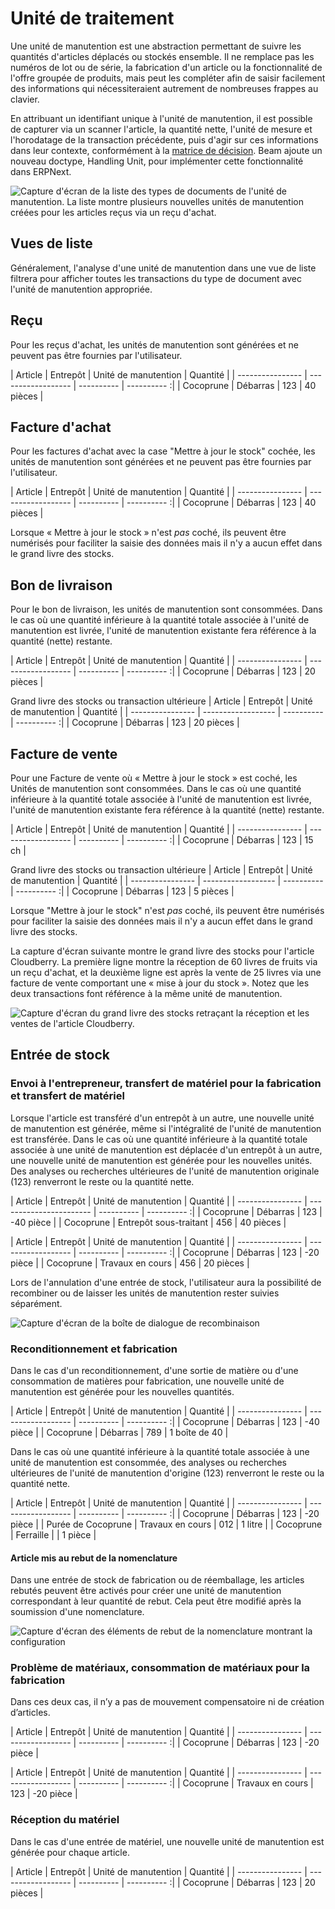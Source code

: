 # Unité de traitement

Une unité de manutention est une abstraction permettant de suivre les quantités d'articles déplacés ou stockés ensemble. Il ne remplace pas les numéros de lot ou de série, la fabrication d'un article ou la fonctionnalité de l'offre groupée de produits, mais peut les compléter afin de saisir facilement des informations qui nécessiteraient autrement de nombreuses frappes au clavier.

En attribuant un identifiant unique à l'unité de manutention, il est possible de capturer via un scanner l'article, la quantité nette, l'unité de mesure et l'horodatage de la transaction précédente, puis d'agir sur ces informations dans leur contexte, conformément à la [matrice de décision]( ./matrix.md). Beam ajoute un nouveau doctype, Handling Unit, pour implémenter cette fonctionnalité dans ERPNext.

![Capture d'écran de la liste des types de documents de l'unité de manutention. La liste montre plusieurs nouvelles unités de manutention créées pour les articles reçus via un reçu d'achat.](./assets/handling_unit_list.png)

## Vues de liste
Généralement, l'analyse d'une unité de manutention dans une vue de liste filtrera pour afficher toutes les transactions du type de document avec l'unité de manutention appropriée.

## Reçu
Pour les reçus d'achat, les unités de manutention sont générées et ne peuvent pas être fournies par l'utilisateur.

| Article | Entrepôt | Unité de manutention | Quantité |
| ---------------- | ------------------ | ---------- | ---------- :|
| Cocoprune | Débarras | 123 | 40 pièces |


## Facture d'achat
Pour les factures d'achat avec la case "Mettre à jour le stock" cochée, les unités de manutention sont générées et ne peuvent pas être fournies par l'utilisateur.

| Article | Entrepôt | Unité de manutention | Quantité |
| ---------------- | ------------------ | ---------- | ---------- :|
| Cocoprune | Débarras | 123 | 40 pièces |

Lorsque « Mettre à jour le stock » n'est _pas_ coché, ils peuvent être numérisés pour faciliter la saisie des données mais il n'y a aucun effet dans le grand livre des stocks.

## Bon de livraison
Pour le bon de livraison, les unités de manutention sont consommées. Dans le cas où une quantité inférieure à la quantité totale associée à l'unité de manutention est livrée, l'unité de manutention existante fera référence à la quantité (nette) restante.

| Article | Entrepôt | Unité de manutention | Quantité |
| ---------------- | ------------------ | ---------- | ---------- :|
| Cocoprune | Débarras | 123 | 20 pièces |

Grand livre des stocks ou transaction ultérieure
| Article | Entrepôt | Unité de manutention | Quantité |
| ---------------- | ------------------ | ---------- | ---------- :|
| Cocoprune | Débarras | 123 | 20 pièces |


## Facture de vente
Pour une Facture de vente où « Mettre à jour le stock » est coché, les Unités de manutention sont consommées. Dans le cas où une quantité inférieure à la quantité totale associée à l'unité de manutention est livrée, l'unité de manutention existante fera référence à la quantité (nette) restante.

| Article | Entrepôt | Unité de manutention | Quantité |
| ---------------- | ------------------ | ---------- | ---------- :|
| Cocoprune | Débarras | 123 | 15 ch |

Grand livre des stocks ou transaction ultérieure
| Article | Entrepôt | Unité de manutention | Quantité |
| ---------------- | ------------------ | ---------- | ---------- :|
| Cocoprune | Débarras | 123 | 5 pièces |

Lorsque "Mettre à jour le stock" n'est _pas_ coché, ils peuvent être numérisés pour faciliter la saisie des données mais il n'y a aucun effet dans le grand livre des stocks.

La capture d'écran suivante montre le grand livre des stocks pour l'article Cloudberry. La première ligne montre la réception de 60 livres de fruits via un reçu d'achat, et la deuxième ligne est après la vente de 25 livres via une facture de vente comportant une « mise à jour du stock ». Notez que les deux transactions font référence à la même unité de manutention.

![Capture d'écran du grand livre des stocks retraçant la réception et les ventes de l'article Cloudberry.](./assets/stock_ledger_after_sale.png)

## Entrée de stock

### Envoi à l'entrepreneur, transfert de matériel pour la fabrication et transfert de matériel
Lorsque l'article est transféré d'un entrepôt à un autre, une nouvelle unité de manutention est générée, même si l'intégralité de l'unité de manutention est transférée. Dans le cas où une quantité inférieure à la quantité totale associée à une unité de manutention est déplacée d'un entrepôt à un autre, une nouvelle unité de manutention est générée pour les nouvelles unités. Des analyses ou recherches ultérieures de l'unité de manutention originale (123) renverront le reste ou la quantité nette.

| Article | Entrepôt | Unité de manutention | Quantité |
| ---------------- | ----------------------- | ---------- | ---------- :|
| Cocoprune | Débarras | 123 | -40 pièce |
| Cocoprune | Entrepôt sous-traitant | 456 | 40 pièces |

| Article | Entrepôt | Unité de manutention | Quantité |
| ---------------- | ------------------ | ---------- | ---------- :|
| Cocoprune | Débarras | 123 | -20 pièce |
| Cocoprune | Travaux en cours | 456 | 20 pièces |


Lors de l'annulation d'une entrée de stock, l'utilisateur aura la possibilité de recombiner ou de laisser les unités de manutention rester suivies séparément.

![Capture d'écran de la boîte de dialogue de recombinaison](./assets/recombine.png)

### Reconditionnement et fabrication

Dans le cas d'un reconditionnement, d'une sortie de matière ou d'une consommation de matières pour fabrication, une nouvelle unité de manutention est générée pour les nouvelles quantités.

| Article | Entrepôt | Unité de manutention | Quantité |
| ---------------- | ------------------ | ---------- | ---------- :|
| Cocoprune | Débarras | 123 | -40 pièce |
| Cocoprune | Débarras | 789 | 1 boîte de 40 |


Dans le cas où une quantité inférieure à la quantité totale associée à une unité de manutention est consommée, des analyses ou recherches ultérieures de l'unité de manutention d'origine (123) renverront le reste ou la quantité nette.

| Article | Entrepôt | Unité de manutention | Quantité |
| ---------------- | ------------------ | ---------- | ---------- :|
| Cocoprune | Débarras | 123 | -20 pièce |
| Purée de Cocoprune | Travaux en cours | 012 | 1 litre |
| Cocoprune | Ferraille | | 1 pièce |

#### Article mis au rebut de la nomenclature
Dans une entrée de stock de fabrication ou de réemballage, les articles rebutés peuvent être activés pour créer une unité de manutention correspondant à leur quantité de rebut. Cela peut être modifié après la soumission d'une nomenclature.

![Capture d'écran des éléments de rebut de la nomenclature montrant la configuration](./assets/bom_scrap_item.png)

### Problème de matériaux, consommation de matériaux pour la fabrication

Dans ces deux cas, il n’y a pas de mouvement compensatoire ni de création d’articles.

| Article | Entrepôt | Unité de manutention | Quantité |
| ---------------- | ------------------ | ---------- | ---------- :|
| Cocoprune | Débarras | 123 | -20 pièce |


| Article | Entrepôt | Unité de manutention | Quantité |
| ---------------- | ------------------ | ---------- | ---------- :|
| Cocoprune | Travaux en cours | 123 | -20 pièce |

### Réception du matériel
Dans le cas d'une entrée de matériel, une nouvelle unité de manutention est générée pour chaque article.

| Article | Entrepôt | Unité de manutention | Quantité |
| ---------------- | ------------------ | ---------- | ---------- :|
| Cocoprune | Débarras | 123 | 20 pièces |